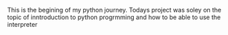 This is the begining of my python journey. Todays project was soley on the topic of inntroduction to python progrmming and how to be able to use the interpreter
